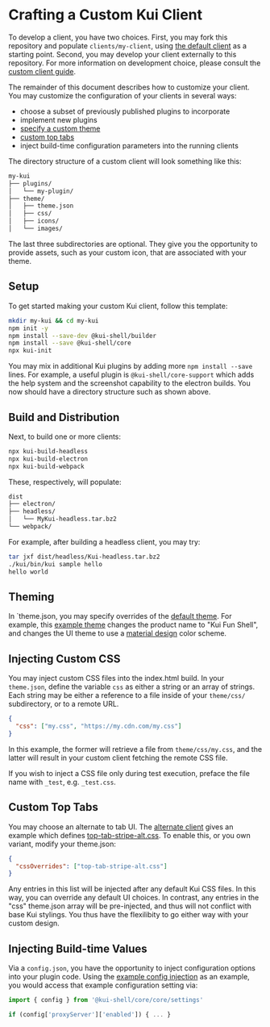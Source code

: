 # Crafting a Custom Kui Client

To develop a client, you have two choices. First, you may fork this
repository and populate `clients/my-client`, using [the default
client](../../clients/default) as a starting point. Second, you may
develop your client externally to this repository. For more
information on development choice, please consult the [custom client
guide](custom-clients.md).

The remainder of this document describes how to customize your client.
You may customize the configuration of your clients in several ways:

- choose a subset of previously published plugins to incorporate
- implement new plugins
- [specify a custom theme](#theming)
- [custom top tabs](#custom-top-tabs)
- inject build-time configuration parameters into the running clients

The directory structure of a custom client will look something like this:

```bash
my-kui
├── plugins/
│   └── my-plugin/
├── theme/
│   ├── theme.json
│   ├── css/
│   ├── icons/
│   └── images/
```

The last three subdirectories are optional. They give you the
opportunity to provide assets, such as your custom icon, that are
associated with your theme.

## Setup

To get started making your custom Kui client, follow this
template:

```bash
mkdir my-kui && cd my-kui
npm init -y
npm install --save-dev @kui-shell/builder
npm install --save @kui-shell/core
npx kui-init
```

You may mix in additional Kui plugins by adding more `npm install --save` lines. For example, a useful plugin is
`@kui-shell/core-support` which adds the help system and the
screenshot capability to the electron builds. You now should have a
directory structure such as shown above.

## Build and Distribution

Next, to build one or more clients:

```bash
npx kui-build-headless
npx kui-build-electron
npx kui-build-webpack
```

These, respectively, will populate:

```bash
dist
├── electron/
├── headless/
│   └── MyKui-headless.tar.bz2
└── webpack/
```

For example, after building a headless client, you may try:

```bash
tar jxf dist/headless/Kui-headless.tar.bz2
./kui/bin/kui sample hello
hello world
```

## Theming

In `theme.json, you may specify overrides of the [default
theme](../../clients/default/theme/theme.json). For example, this
[example
theme](../../packages/kui-builder/examples/build-configs/material-design/theme.json)
changes the product name to "Kui Fun Shell", and changes the UI
theme to use a [material design](https://material.io/) color
scheme.

## Injecting Custom CSS

You may inject custom CSS files into the index.html build. In your
`theme.json`, define the variable `css` as either a string or an array
of strings. Each string may be either a reference to a file inside of
your `theme/css/` subdirectory, or to a remote URL.

```json
{
  "css": ["my.css", "https://my.cdn.com/my.css"]
}
```

In this example, the former will retrieve a file from
`theme/css/my.css`, and the latter will result in your custom client
fetching the remote CSS file.

If you wish to inject a CSS file only during test execution, preface
the file name with `_test`, e.g. `_test.css`.

## Custom Top Tabs

You may choose an alternate to tab UI. The [alternate
client](../../clients/alternate) gives an example which defines
[top-tab-stripe-alt.css](../../clients/alternate/theme/css/top-tab-stripe-alt.css). To
enable this, or you own variant, modify your theme.json:

```json
{
  "cssOverrides": ["top-tab-stripe-alt.css"]
}
```

Any entries in this list will be injected after any default Kui CSS
files. In this way, you can override any default UI choices. In
contrast, any entries in the "css" theme.json array will be
pre-injected, and thus will not conflict with base Kui stylings. You
thus have the flexilibity to go either way with your custom design.

## Injecting Build-time Values

Via a `config.json`, you have the opportunity to inject
configuration options into your plugin code. Using the
[example config injection](../../packages/kui-builder/examples/build-configs/material-design/config.json) as an example,
you would access that example configuration setting via:

```typescript
import { config } from '@kui-shell/core/core/settings'

if (config['proxyServer']['enabled']) { ... }
```

